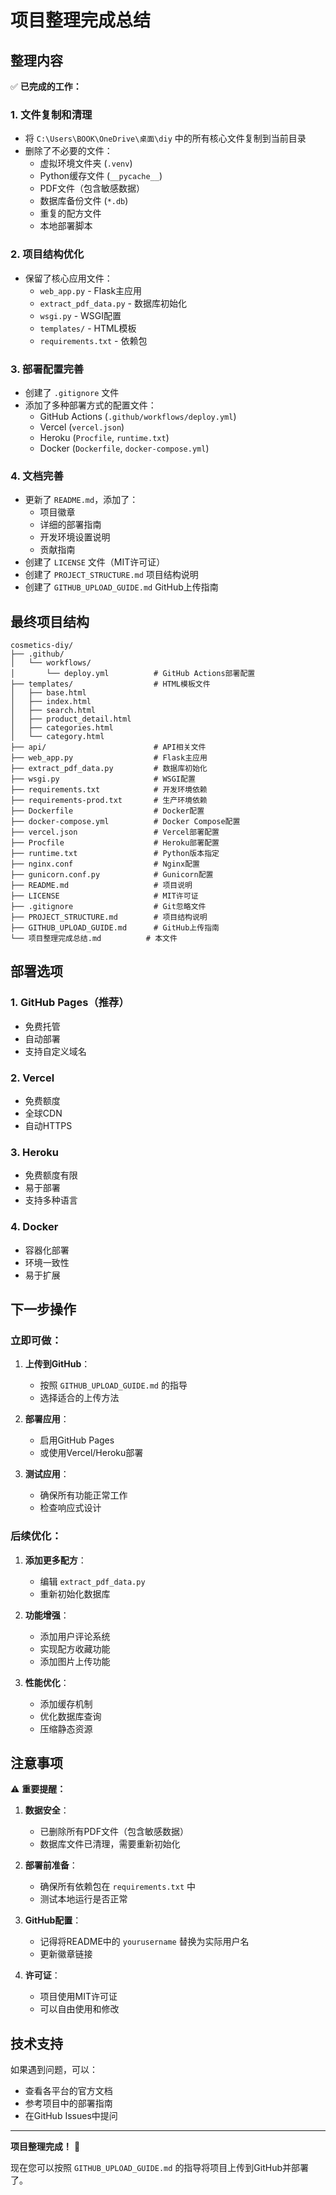 # 项目整理完成总结

## 整理内容

✅ **已完成的工作：**

### 1. 文件复制和清理
- 将 `C:\Users\BOOK\OneDrive\桌面\diy` 中的所有核心文件复制到当前目录
- 删除了不必要的文件：
  - 虚拟环境文件夹 (`.venv`)
  - Python缓存文件 (`__pycache__`)
  - PDF文件（包含敏感数据）
  - 数据库备份文件 (`*.db`)
  - 重复的配方文件
  - 本地部署脚本

### 2. 项目结构优化
- 保留了核心应用文件：
  - `web_app.py` - Flask主应用
  - `extract_pdf_data.py` - 数据库初始化
  - `wsgi.py` - WSGI配置
  - `templates/` - HTML模板
  - `requirements.txt` - 依赖包

### 3. 部署配置完善
- 创建了 `.gitignore` 文件
- 添加了多种部署方式的配置文件：
  - GitHub Actions (`.github/workflows/deploy.yml`)
  - Vercel (`vercel.json`)
  - Heroku (`Procfile`, `runtime.txt`)
  - Docker (`Dockerfile`, `docker-compose.yml`)

### 4. 文档完善
- 更新了 `README.md`，添加了：
  - 项目徽章
  - 详细的部署指南
  - 开发环境设置说明
  - 贡献指南
- 创建了 `LICENSE` 文件（MIT许可证）
- 创建了 `PROJECT_STRUCTURE.md` 项目结构说明
- 创建了 `GITHUB_UPLOAD_GUIDE.md` GitHub上传指南

## 最终项目结构

```
cosmetics-diy/
├── .github/
│   └── workflows/
│       └── deploy.yml          # GitHub Actions部署配置
├── templates/                  # HTML模板文件
│   ├── base.html
│   ├── index.html
│   ├── search.html
│   ├── product_detail.html
│   ├── categories.html
│   └── category.html
├── api/                        # API相关文件
├── web_app.py                  # Flask主应用
├── extract_pdf_data.py         # 数据库初始化
├── wsgi.py                     # WSGI配置
├── requirements.txt            # 开发环境依赖
├── requirements-prod.txt       # 生产环境依赖
├── Dockerfile                  # Docker配置
├── docker-compose.yml          # Docker Compose配置
├── vercel.json                 # Vercel部署配置
├── Procfile                    # Heroku部署配置
├── runtime.txt                 # Python版本指定
├── nginx.conf                  # Nginx配置
├── gunicorn.conf.py            # Gunicorn配置
├── README.md                   # 项目说明
├── LICENSE                     # MIT许可证
├── .gitignore                  # Git忽略文件
├── PROJECT_STRUCTURE.md        # 项目结构说明
├── GITHUB_UPLOAD_GUIDE.md      # GitHub上传指南
└── 项目整理完成总结.md          # 本文件
```

## 部署选项

### 1. GitHub Pages（推荐）
- 免费托管
- 自动部署
- 支持自定义域名

### 2. Vercel
- 免费额度
- 全球CDN
- 自动HTTPS

### 3. Heroku
- 免费额度有限
- 易于部署
- 支持多种语言

### 4. Docker
- 容器化部署
- 环境一致性
- 易于扩展

## 下一步操作

### 立即可做：
1. **上传到GitHub**：
   - 按照 `GITHUB_UPLOAD_GUIDE.md` 的指导
   - 选择适合的上传方法

2. **部署应用**：
   - 启用GitHub Pages
   - 或使用Vercel/Heroku部署

3. **测试应用**：
   - 确保所有功能正常工作
   - 检查响应式设计

### 后续优化：
1. **添加更多配方**：
   - 编辑 `extract_pdf_data.py`
   - 重新初始化数据库

2. **功能增强**：
   - 添加用户评论系统
   - 实现配方收藏功能
   - 添加图片上传功能

3. **性能优化**：
   - 添加缓存机制
   - 优化数据库查询
   - 压缩静态资源

## 注意事项

⚠️ **重要提醒：**

1. **数据安全**：
   - 已删除所有PDF文件（包含敏感数据）
   - 数据库文件已清理，需要重新初始化

2. **部署前准备**：
   - 确保所有依赖包在 `requirements.txt` 中
   - 测试本地运行是否正常

3. **GitHub配置**：
   - 记得将README中的 `yourusername` 替换为实际用户名
   - 更新徽章链接

4. **许可证**：
   - 项目使用MIT许可证
   - 可以自由使用和修改

## 技术支持

如果遇到问题，可以：
- 查看各平台的官方文档
- 参考项目中的部署指南
- 在GitHub Issues中提问

---

**项目整理完成！** 🎉

现在您可以按照 `GITHUB_UPLOAD_GUIDE.md` 的指导将项目上传到GitHub并部署了。
